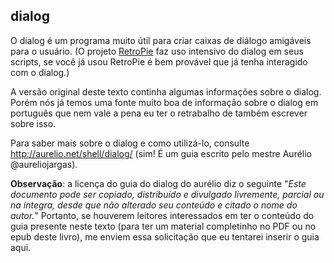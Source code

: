 ## dialog

O dialog é um programa muito útil para criar caixas de diálogo
amigáveis para o usuário. (O projeto [RetroPie](http://retropie.org.uk/)
faz uso intensivo do dialog em seus scripts, se você já usou
RetroPie é bem provável que já tenha interagido com o dialog.)

A versão original deste texto continha algumas informações sobre o 
dialog. Porém nós já temos uma fonte muito boa de informação sobre
o dialog em português que nem vale a pena eu ter o retrabalho de
também escrever sobre isso.

Para saber mais sobre o dialog e como utilizá-lo, consulte http://aurelio.net/shell/dialog/
(sim! É um guia escrito pelo mestre Aurélio @aureliojargas).

**Observação**: a licença do guia do dialog do aurélio diz o seguinte
"*Este documento pode ser copiado, distribuído e divulgado livremente,
parcial ou na íntegra, desde que não alterado seu conteúdo e citado o nome do autor.*"
Portanto, se houverem leitores interessados em ter o conteúdo do guia presente
neste texto (para ter um material completinho no PDF ou no epub deste livro), me
enviem essa solicitação que eu tentarei inserir o guia aqui.

